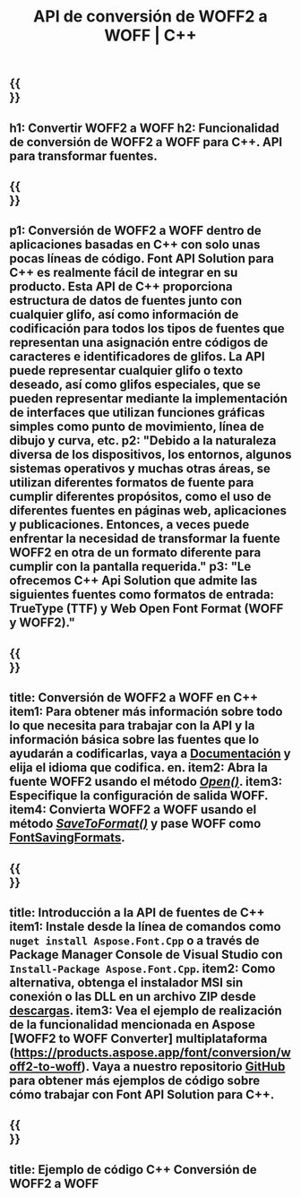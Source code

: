 ﻿---
translation: true
template: /_templates/conversion-child-cpp.md
title: API de conversión de WOFF2 a WOFF | C++
description: Convierta fuentes WOFF2 a TTF usando esta API de C++. La función de conversión funciona en Windows y Linux, y en cualquier entorno de desarrollo que admita C++.
metakeywords: c++ WOFF2 a WOFF, WOFF2 a WOFF soluciones c++, WOFF2 a WOFF font conerter cpp
url: /cpp/conversion/woff2-to-woff/
family: font
platformtag: cpp
feature: conversion
informat: WOFF2
outformat: WOFF
faq: faqchild
otherformats: TTF
---

{{<section banner>}}
---
h1: Convertir WOFF2 a WOFF
h2: Funcionalidad de conversión de WOFF2 a WOFF para C++. API para transformar fuentes.
---

{{<section overview>}}
---
p1: Conversión de WOFF2 a WOFF dentro de aplicaciones basadas en С++ con solo unas pocas líneas de código. Font API Solution para С++ es realmente fácil de integrar en su producto. Esta API de C++ proporciona estructura de datos de fuentes junto con cualquier glifo, así como información de codificación para todos los tipos de fuentes que representan una asignación entre códigos de caracteres e identificadores de glifos. La API puede representar cualquier glifo o texto deseado, así como glifos especiales, que se pueden representar mediante la implementación de interfaces que utilizan funciones gráficas simples como punto de movimiento, línea de dibujo y curva, etc.
p2: "Debido a la naturaleza diversa de los dispositivos, los entornos, algunos sistemas operativos y muchas otras áreas, se utilizan diferentes formatos de fuente para cumplir diferentes propósitos, como el uso de diferentes fuentes en páginas web, aplicaciones y publicaciones. Entonces, a veces puede enfrentar la necesidad de transformar la fuente WOFF2 en otra de un formato diferente para cumplir con la pantalla requerida."
p3: "Le ofrecemos С++ Api Solution que admite las siguientes fuentes como formatos de entrada: TrueType (TTF) y Web Open Font Format (WOFF y WOFF2)."
---

{{<section feature1>}}
---
title: Conversión de WOFF2 a WOFF en C++
item1: Para obtener más información sobre todo lo que necesita para trabajar con la API y la información básica sobre las fuentes que lo ayudarán a codificarlas, vaya a [Documentación](https://docs.aspose.com/font/) y elija el idioma que codifica. en.
item2: Abra la fuente WOFF2 usando el método [*Open()*](https://reference.aspose.com/font/cpp/class/aspose.font.font#ac2387bf04ccb5bac51cf37984d4ebf33).
item3: Especifique la configuración de salida WOFF.
item4: Convierta WOFF2 a WOFF usando el método [*SaveToFormat()*](https://reference.aspose.com/font/cpp/class/aspose.font.font#a670ea97404fd72c2e51b0e8c543c8a45) y pase WOFF como [FontSavingFormats](https://reference.aspose.com/font/cpp/namespace/aspose.font#a93d0dcc7c00f5c7027d60e14a5433c74).
---

{{<section feature2>}}
---
title: Introducción a la API de fuentes de C++
item1: Instale desde la línea de comandos como ```nuget install Aspose.Font.Cpp``` o a través de Package Manager Console de Visual Studio con ```Install-Package Aspose.Font.Cpp```.
item2: Como alternativa, obtenga el instalador MSI sin conexión o las DLL en un archivo ZIP desde [descargas](https://releases.aspose.com/font/cpp/).
item3: Vea el ejemplo de realización de la funcionalidad mencionada en Aspose [WOFF2 to WOFF Converter] multiplataforma (https://products.aspose.app/font/conversion/woff2-to-woff). Vaya a nuestro repositorio [GitHub](https://github.com/aspose-font/Aspose.Font-Documentation/tree/master/cpp-examples) para obtener más ejemplos de código sobre cómo trabajar con Font API Solution para C++.
---

{{<section codeexample>}}
---
title: Ejemplo de código C++ Conversión de WOFF2 a WOFF
---